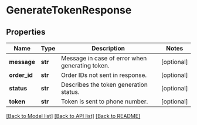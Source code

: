 # GenerateTokenResponse

## Properties
Name | Type | Description | Notes
------------ | ------------- | ------------- | -------------
**message** | **str** | Message in case of error when generating token. | [optional] 
**order_id** | **str** | Order IDs not sent in response. | [optional] 
**status** | **str** | Describes the token generation status. | [optional] 
**token** | **str** | Token is sent to phone number. | [optional] 

[[Back to Model list]](../README.md#documentation-for-models) [[Back to API list]](../README.md#documentation-for-api-endpoints) [[Back to README]](../README.md)


